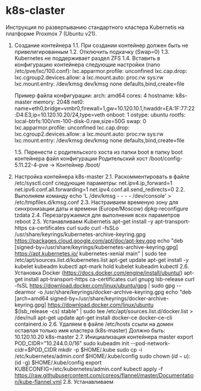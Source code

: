 # k8s-claster
Инструкция по развертыванию стандартного кластера Kubernetis на платформе Proxmox 7 (Ubuntu v21).

1. Создание контейнера
    1.1. При создании контейнер должен быть не привелигированным
    1.2. Отключить подкачку (Swap=0)
    1.3. Kubernetes не поддерживает раздел ZFS
    1.4. Вставить в конфигурацию контейнера следующие настройки (nano /etc/pve/lxc/100.conf):
        lxc.apparmor.profile: unconfined
        lxc.cap.drop:
        lxc.cgroup2.devices.allow: a
        lxc.mount.auto: proc:rw sys:rw
        lxc.mount.entry: /dev/kmsg dev/kmsg none defaults,bind,create=file

    Пример файла конфигурации:
        arch: amd64
        cores: 4
        hostname: k8s-master
        memory: 2048
        net0: name=eth0,bridge=vmbr0,firewall=1,gw=10.120.10.1,hwaddr=EA:1F:77:22:D4:E3,ip=10.120.10.20/24,type=veth
        onboot: 1
        ostype: ubuntu
        rootfs: local-btrfs:100/vm-100-disk-0.raw,size=50G
        swap: 0
        lxc.apparmor.profile: unconfined
        lxc.cap.drop:
        lxc.cgroup2.devices.allow: a
        lxc.mount.auto: proc:rw sys:rw
        lxc.mount.entry: /dev/kmsg dev/kmsg none defaults,bind,create=file
    
    1.5. Перенести с родительского хоста из папки boot в папку boot контейнера файл конфигурации 
        Родительский хост /boot/config-5.11.22-4-pve -> Контейнер /boot/

2. Настройка контейнера k8s-master
    2.1. Раскомментировать в файле /etc/sysctl.conf следующие параметры:
        net.ipv4.ip_forward=1
        net.ipv6.conf.all.forwarding=1
        net.ipv4.conf.all.send_redirects=0
    2.2. Выполняем команду
        echo 'L /dev/kmsg - - - - /dev/console' > /etc/tmpfiles.d/kmsg.conf
    2.3. Настраиваем временую зону для синхронизации даты и времени (Europe/Moscow)
        dpkg-reconfigure tzdata
    2.4. Перезагружаемся для выполнения всех параметров
        reboot
    2.5. Устанавливаем Kubernetis
        apt-get install -y apt-transport-https ca-certificates curl
        sudo curl -fsSLo /usr/share/keyrings/kubernetes-archive-keyring.gpg https://packages.cloud.google.com/apt/doc/apt-key.gpg
        echo "deb [signed-by=/usr/share/keyrings/kubernetes-archive-keyring.gpg] https://apt.kubernetes.io/ kubernetes-xenial main" | sudo tee /etc/apt/sources.list.d/kubernetes.list
        apt-get update
        apt-get install -y kubelet kubeadm kubectl
        apt-mark hold kubelet kubeadm kubectl
    2.6. Установка Docker (https://docs.docker.com/engine/install/ubuntu/)
        apt-get install apt-transport-https ca-certificates curl gnupg lsb-release
        curl -fsSL https://download.docker.com/linux/ubuntu/gpg | sudo gpg --dearmor -o /usr/share/keyrings/docker-archive-keyring.gpg
        echo   "deb [arch=amd64 signed-by=/usr/share/keyrings/docker-archive-keyring.gpg] https://download.docker.com/linux/ubuntu \
            $(lsb_release -cs) stable" | sudo tee /etc/apt/sources.list.d/docker.list > /dev/null
        apt-get update
        apt-get install docker-ce docker-ce-cli containerd.io
    2.6.  Удаляем в файле /etc/hosts ссыли на домен оставлая только имя кластера (k8s-master)
        Должно быть: 10.120.10.20 k8s-master
    2.7. Инициализация контейнера master
        export POD_CIDR="10.244.0.0/16"
        sudo kubeadm init --pod-network-cidr=$POD_CIDR
        mkdir -p $HOME/.kube
        sudo cp -i /etc/kubernetes/admin.conf $HOME/.kube/config
        sudo chown $(id -u):$(id -g) $HOME/.kube/config
        export KUBECONFIG=/etc/kubernetes/admin.conf
        kubectl apply -f https://raw.githubusercontent.com/coreos/flannel/master/Documentation/kube-flannel.yml
    2.8. Устанавливаем 